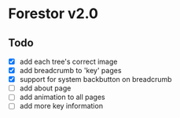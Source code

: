 # Forestor v2.0

## Todo

- [x] add each tree's correct image
- [x] add breadcrumb to 'key' pages
- [x] support for system backbutton on breadcrumb
- [ ] add about page
- [ ] add animation to all pages
- [ ] add more key information

